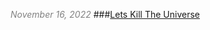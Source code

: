 <span style="font-size: 14px; color: #828282;"> *November 16, 2022*</span>
###[Lets Kill The Universe](/bible/posts/2022-11-16-lets-kill-the-universe.html)
<br/>
